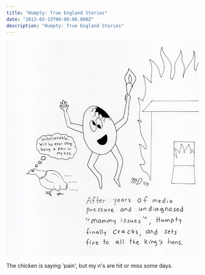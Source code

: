 ```yaml
---
title: "Humpty: True England Stories"
date: "2013-03-13T00:00:00.000Z"
description: "Humpty: True England Stories"
---
```


![Humpty](./humpty.jpg)

The chicken is saying 'pain', but my n's are hit or miss some days.
